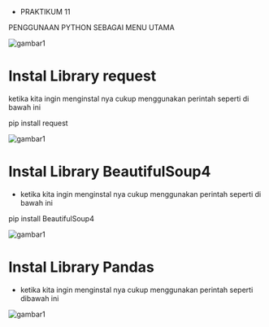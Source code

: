 - PRAKTIKUM 11

PENGGUNAAN PYTHON SEBAGAI MENU UTAMA

![gambar1](gambar/gg1.png)

# Instal Library request

ketika kita ingin menginstal nya cukup menggunakan perintah seperti di bawah ini

pip install request

![gambar1](gambar/gg1.png)

# Instal Library BeautifulSoup4

- ketika kita ingin menginstal nya cukup menggunakan perintah seperti di bawah ini

pip install BeautifulSoup4

![gambar1](gambar/gg1.png)

# Instal Library Pandas

- ketika kita ingin menginstal nya cukup menggunakan perintah seperti dibawah ini

![gambar1](gambar/gg1.png)
